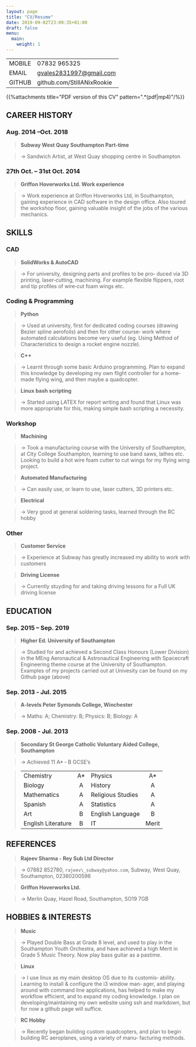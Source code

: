 ```yaml
---
layout: page
title: "CV/Resume"
date: 2019-09-02T23:09:35+01:00
draft: false
menu:
  main:
    weight: 1
---
```



|        |                            |
|:------ |:-------------------------- |
| MOBILE | 07832 965325               |
| EMAIL  | gvales2831997@gmail.com    |
| GITHUB | github.com/StillANixRookie |

{{%attachments title="PDF version of this CV" pattern=".*(pdf|mp4)"/%}}

## CAREER HISTORY

### Aug. 2014 –Oct. 2018

> **Subway West Quay Southampton Part‐time**

> →  Sandwich Artist, at West Quay shopping centre in Southampton

### 27th Oct. – 31st Oct. 2014

> **Griffon Hoverworks Ltd. Work experience**

> →  Work experience at Griffon Hoverworks Ltd, in Southampton, gaining
> experience in CAD software in the design office. Also toured the workshop
> floor, gaining valuable insight of the jobs of the various mechanics.

## SKILLS

### CAD

> **SolidWorks & AutoCAD**

> →  For university, designing parts and profiles to be
> pro‐ duced via 3D printing, laser‐cutting, machining. For example flexible
> flippers, root and tip profiles of wire‐cut foam wings etc.

### Coding & Programming

> **Python**

> → Used at university, first for dedicated coding courses (drawing
> Bezier spline aerofoils) and then for other course‐ work where automated
> calculations become very useful (eg. Using Method of Characteristics to design
> a rocket engine nozzle).

> **C++**

> → Learnt through some basic Arduino programming. Plan to expand this
> knowledge by developing my own flight controller for a home‐made flying wing,
> and then maybe a quadcopter.

> **Linux bash scripting**

> → Started using LATEX for report writing and found
> that Linux was more appropriate for this, making simple bash scripting a
> necessity.

### Workshop 

> **Machining**

> → Took a manufacturing course with the University of
> Southampton, at City College Southampton, learning to use band saws, lathes
> etc. Looking to build a hot wire foam cutter to cut wings for my flying wing
> project.

> **Automated Manufacturing**

> → Can easily use, or learn to use, laser cutters,
> 3D printers etc.

> **Electrical**

> → Very good at general soldering tasks, learned through the RC
> hobby

### Other

> **Customer Service**

> → Experience at Subway has greatly increased my ability
> to work with customers

> **Driving License**

> → Currently stuyding for and taking driving lessons for a
> Full UK driving license

## EDUCATION

### Sep. 2015 – Sep. 2019

> **Higher Ed. University of Southampton**

> → Studied for and achieved a Second Class Honours (Lower Division) in the MEng
> Aeronautical & Astronautical Engineering with Spacecraft Engineering theme
> course at the University of Southampton. Examples of my projects carried out
> at Univesity can be found on my Github page (above)

### Sep. 2013 ‐ Jul. 2015

> **A‐levels Peter Symonds College, Winchester**

> → Maths: A; Chemistry: B; Physics: B; Biology: A

### Sep. 2008 ‐ Jul. 2013

> **Secondary St George Catholic Voluntary Aided College, Southampton**

> → Achieved 11 A\* ‐ B GCSE’s

> |                    |     |                   |       |
> |:------------------ |:---:| ----------------- |:-----:|
> | Chemistry          | A\* | Physics           | A\*   |
> | Biology            | A   | History           | A     |
> | Mathematics        | A   | Religious Studies | A     |
> | Spanish            | A   | Statistics        | A     |
> | Art                | B   | English Language  | B     |
> | English Literature | B   | IT                | Merit |

## REFERENCES

> **Rajeev Sharma - Rey Sub Ltd Director**

> → 07882 852780, `rajeev\_subway@yahoo.com`, Subway,
> West Quay, Southampton, 02380200596

> **Griffon Hoverworks Ltd.**

> → Merlin Quay, Hazel Road, Southampton, SO19 7GB

## HOBBIES & INTERESTS

> **Music**

> → Played Double Bass at Grade 8 level, and used to play
> in the Southampton Youth Orchestra, and have achieved a
> high Merit in Grade 5 Music Theory. Now play bass guitar
> as a pastime.

> **Linux**

> → I use linux as my main desktop OS due to its customis‐
> ability. Learning to install & configure the i3 window man‐
> ager, and playing around with command line applications,
> has helped to make my workflow efficient, and to expand
> my coding knowledge. I plan on developing/maintaining
> my own website using ssh and markdown, but for now a
> github page will suffice.

> **RC Hobby**

> → Recently began building custom quadcopters, and plan
> to begin building RC aeroplanes, using a variety of manu‐
> facturing methods.
